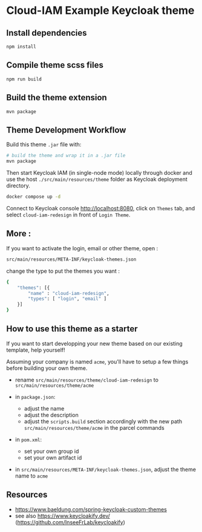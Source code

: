 # Cloud-IAM Example Keycloak theme

## Install dependencies

```
npm install
```

## Compile theme scss files

```
npm run build
```

## Build the theme extension

```
mvn package
```

## Theme Development Workflow

Build this theme `.jar` file with:

```bash
# build the theme and wrap it in a .jar file
mvn package
```

Then start Keycloak IAM (in single-node mode) locally through docker and use the host `./src/main/resources/theme` folder as Keycloak deployment directory.

```bash
docker compose up -d
```

Connect to Keycloak console [http://localhost:8080](http://localhost:8080), click on `Themes` tab, and select `cloud-iam-redesign` in front of `Login Theme`.

## More :

If you want to activate the login, email or other theme, open :
```bash
src/main/resources/META-INF/keycloak-themes.json
```
change the type to put the themes you want :
```bash
{
    "themes": [{
        "name" : "cloud-iam-redesign",
        "types": [ "login", "email" ]
    }]
}
```


## How to use this theme as a starter

If you want to start developping your new theme based on our existing template, help yourself!

Assuming your company is named `acme`, you'll have to setup a few things before building your own theme.

- rename `src/main/resources/theme/cloud-iam-redesign` to `src/main/resources/theme/acme`
- in `package.json`: 
  - adjust the name
  - adjust the description
  - adjust the `scripts.build` section accordingly with the new path `src/main/resources/theme/acme` in the parcel commands
- in `pom.xml`:
  - set your own group id
  - set your own artifact id

- in `src/main/resources/META-INF/keycloak-themes.json`, adjust the theme name to `acme`

## Resources

- https://www.baeldung.com/spring-keycloak-custom-themes
- see also https://www.keycloakify.dev/ (https://github.com/InseeFrLab/keycloakify)
